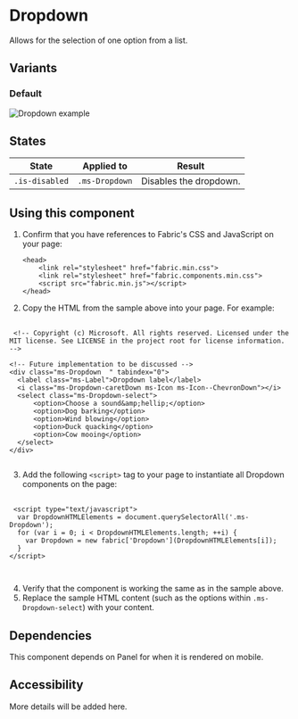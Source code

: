 # Dropdown
Allows for the selection of one option from a list.

## Variants

### Default


![Dropdown example](https://raw.githubusercontent.com/OfficeDev/office-ui-fabric-js/master/ghdocs/component_images/Dropdown-disabled.png)


## States
State | Applied to | Result
 --- | --- | ---
`.is-disabled` | `.ms-Dropdown` | Disables the dropdown.

## Using this component
1. Confirm that you have references to Fabric's CSS and JavaScript on your page:
    ```
    <head>
        <link rel="stylesheet" href="fabric.min.css">
        <link rel="stylesheet" href="fabric.components.min.css">
        <script src="fabric.min.js"></script>
    </head>
    ```
2. Copy the HTML from the sample above into your page. For example:

<pre>
    <code>
 &lt;!-- Copyright (c) Microsoft. All rights reserved. Licensed under the MIT license. See LICENSE in the project root for license information. --&gt;

&lt;!-- Future implementation to be discussed --&gt;
&lt;div class&#x3D;&quot;ms-Dropdown  &quot; tabindex&#x3D;&quot;0&quot;&gt;
  &lt;label class&#x3D;&quot;ms-Label&quot;&gt;Dropdown label&lt;/label&gt;
  &lt;i class&#x3D;&quot;ms-Dropdown-caretDown ms-Icon ms-Icon--ChevronDown&quot;&gt;&lt;/i&gt;
  &lt;select class&#x3D;&quot;ms-Dropdown-select&quot;&gt;
      &lt;option&gt;Choose a sound&amp;amp;hellip;&lt;/option&gt;
      &lt;option&gt;Dog barking&lt;/option&gt;
      &lt;option&gt;Wind blowing&lt;/option&gt;
      &lt;option&gt;Duck quacking&lt;/option&gt;
      &lt;option&gt;Cow mooing&lt;/option&gt;
  &lt;/select&gt;
&lt;/div&gt;
    </code>
</pre>

3. Add the following `<script>` tag to your page to instantiate all Dropdown components on the page:

<pre>
    <code>
 &lt;script type&#x3D;&quot;text/javascript&quot;&gt;
  var DropdownHTMLElements &#x3D; document.querySelectorAll(&#x27;.ms-Dropdown&#x27;);
  for (var i &#x3D; 0; i &lt; DropdownHTMLElements.length; ++i) {
    var Dropdown &#x3D; new fabric[&#x27;Dropdown&#x27;](DropdownHTMLElements[i]);
  }
&lt;/script&gt;

    </code>
</pre>

4. Verify that the component is working the same as in the sample above.
5. Replace the sample HTML content (such as the options within `.ms-Dropdown-select`) with your content.

## Dependencies
This component depends on Panel for when it is rendered on mobile.

## Accessibility
More details will be added here.


<script type="text/javascript">
  var DropdownHTMLElements = document.querySelectorAll('.ms-Dropdown');
  for (var i = 0; i < DropdownHTMLElements.length; ++i) {
    var Dropdown = new fabric['Dropdown'](DropdownHTMLElements[i]);
  }
</script>
